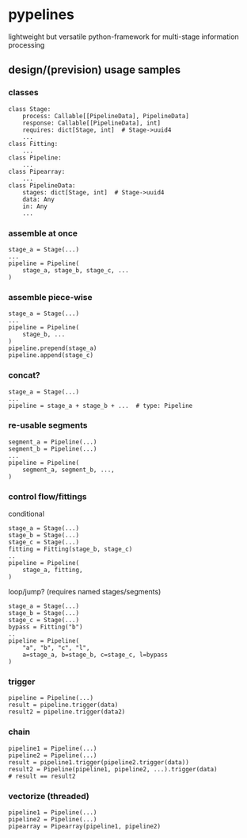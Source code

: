 # pypelines
lightweight but versatile python-framework for multi-stage information processing

## design/(prevision) usage samples

### classes
```
class Stage:
    process: Callable[[PipelineData], PipelineData]
    response: Callable[[PipelineData], int]
    requires: dict[Stage, int]  # Stage->uuid4
    ...
class Fitting:
    ...
class Pipeline:
    ...
class Pipearray:
    ...
class PipelineData:
    stages: dict[Stage, int]  # Stage->uuid4
    data: Any
    in: Any
    ...
```

### assemble at once
```
stage_a = Stage(...)
...
pipeline = Pipeline(
    stage_a, stage_b, stage_c, ...
)
```

### assemble piece-wise
```
stage_a = Stage(...)
...
pipeline = Pipeline(
    stage_b, ...
)
pipeline.prepend(stage_a)
pipeline.append(stage_c)
```

### concat?
```
stage_a = Stage(...)
...
pipeline = stage_a + stage_b + ...  # type: Pipeline
```

### re-usable segments
```
segment_a = Pipeline(...)
segment_b = Pipeline(...)
...
pipeline = Pipeline(
    segment_a, segment_b, ...,
)
```

### control flow/fittings
conditional
```
stage_a = Stage(...)
stage_b = Stage(...)
stage_c = Stage(...)
fitting = Fitting(stage_b, stage_c)
..
pipeline = Pipeline(
    stage_a, fitting,
)
```
loop/jump? (requires named stages/segments)
```
stage_a = Stage(...)
stage_b = Stage(...)
stage_c = Stage(...)
bypass = Fitting("b")
..
pipeline = Pipeline(
    "a", "b", "c", "l",
    a=stage_a, b=stage_b, c=stage_c, l=bypass
)
```

### trigger
```
pipeline = Pipeline(...)
result = pipeline.trigger(data)
result2 = pipeline.trigger(data2)
```

### chain
```
pipeline1 = Pipeline(...)
pipeline2 = Pipeline(...)
result = pipeline1.trigger(pipeline2.trigger(data))
result2 = Pipeline(pipeline1, pipeline2, ...).trigger(data)
# result == result2
```

### vectorize (threaded)
```
pipeline1 = Pipeline(...)
pipeline2 = Pipeline(...)
pipearray = Pipearray(pipeline1, pipeline2)
```
